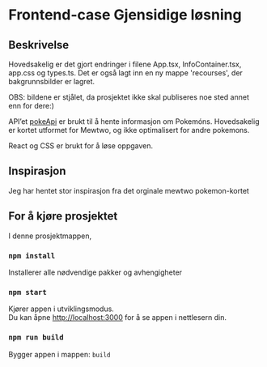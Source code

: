 # Frontend-case Gjensidige løsning 

## Beskrivelse 

Hovedsakelig er det gjort endringer i filene App.tsx, InfoContainer.tsx, app.css og types.ts. Det er også lagt inn en ny mappe 'recourses', der bakgrunnsbilder er lagret. 

OBS: bildene er stjålet, da prosjektet ikke skal publiseres noe sted annet enn for dere:) 

API’et [pokeApi](https://pokeapi.co/) er brukt til å hente informasjon om Pokemóns. 
Hovedsakelig er kortet utformet for Mewtwo, og ikke optimalisert for andre pokemons.

React og CSS er brukt for å løse oppgaven. 

## Inspirasjon 

Jeg har hentet stor inspirasjon fra det orginale mewtwo pokemon-kortet 

## For å kjøre prosjektet 

I denne prosjektmappen,

### `npm install`
Installerer alle nødvendige pakker og avhengigheter

### `npm start`

Kjører appen i utviklingsmodus.\
Du kan åpne [http://localhost:3000](http://localhost:3000) for å se appen i nettlesern din.

### `npm run build`
Bygger appen i mappen: `build`